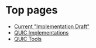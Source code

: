 # Top pages
* [Current "Implementation Draft"](https://github.com/quicwg/base-drafts/wiki/11th-Implementation-Draft)
* [QUIC Implementations](https://github.com/quicwg/base-drafts/wiki/Implementations)
* [QUIC Tools](https://github.com/quicwg/base-drafts/wiki/Tools)
